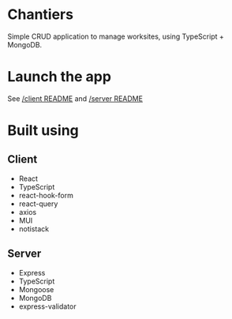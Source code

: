 # Chantiers

Simple CRUD application to manage worksites, using TypeScript + MongoDB.

# Launch the app

See [/client README](https://github.com/Clm-Roig/chantiers/blob/main/client/README.md) and [/server README](https://github.com/Clm-Roig/chantiers/blob/main/server/README.md)

# Built using

## Client
- React
- TypeScript
- react-hook-form
- react-query
- axios
- MUI
- notistack

## Server
- Express
- TypeScript
- Mongoose
- MongoDB
- express-validator
